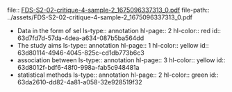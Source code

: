 file:: [FDS-S2-02-critique-4-sample-2_1675096337313_0.pdf](../assets/FDS-S2-02-critique-4-sample-2_1675096337313_0.pdf)
file-path:: ../assets/FDS-S2-02-critique-4-sample-2_1675096337313_0.pdf

- Data in the form of sel
  ls-type:: annotation
  hl-page:: 2
  hl-color:: red
  id:: 63d7fd7d-57da-4dea-a634-087b5ba564dd
- The study aims
  ls-type:: annotation
  hl-page:: 1
  hl-color:: yellow
  id:: 63d80114-4946-4045-825c-cd1db773b6c3
- association between 
  ls-type:: annotation
  hl-page:: 3
  hl-color:: yellow
  id:: 63d8012f-bdf6-48f0-998a-fab5c948481a
- statistical methods
  ls-type:: annotation
  hl-page:: 2
  hl-color:: green
  id:: 63da2610-dd82-4a81-a058-32e928519f32